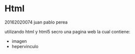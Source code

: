 # Html

20162020074 juan pablo perea

utilizando html y html5 secro una pagina web la cual contiene:
- imagen
- hepervinculo

